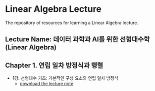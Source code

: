 # Linear Algebra Lecture
The repository of resources for learning a Linear Algebra lecture.

## Lecture Name: 데이터 과학과 AI를 위한 선형대수학(Linear Algebra)

## Chapter 1. 연립 일차 방정식과 행렬
- 1강. 선형대수 기초: 기본적인 구성 요소와 연립 일차 방정식
  - <a href="https://github.com/PSLeon24/Linear_Algebra_Lecture/blob/main/lecture%20notes/%EC%84%A0%ED%98%95%EB%8C%80%EC%88%98%ED%95%99-1%EA%B0%95(lecture%201).pdf">download the lecture note</a>
